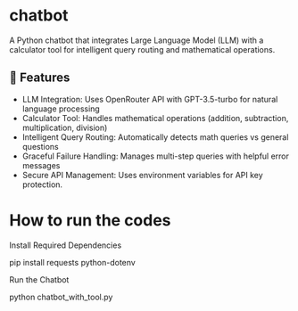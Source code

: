 # chatbot

A Python chatbot that integrates Large Language Model (LLM) with a calculator tool for intelligent query routing and mathematical operations.

## 🚀 Features

- LLM Integration: Uses OpenRouter API with GPT-3.5-turbo for natural language processing
- Calculator Tool: Handles mathematical operations (addition, subtraction, multiplication, division)
- Intelligent Query Routing: Automatically detects math queries vs general questions
- Graceful Failure Handling: Manages multi-step queries with helpful error messages
- Secure API Management: Uses environment variables for API key protection.

# How to run the codes

Install Required Dependencies

pip install requests python-dotenv

Run the Chatbot

python chatbot_with_tool.py
